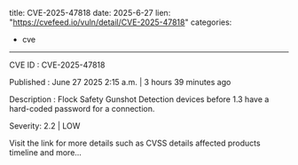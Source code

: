  
title: CVE-2025-47818
date: 2025-6-27
lien: "https://cvefeed.io/vuln/detail/CVE-2025-47818"
categories:
  - cve
---

CVE ID : CVE-2025-47818

Published :  June 27
2025
2:15 a.m. | 3 hours
39 minutes ago

Description : Flock Safety Gunshot Detection devices before 1.3 have a hard-coded password for a connection.

Severity: 2.2 | LOW

Visit the link for more details
such as CVSS details
affected products
timeline
and more...
